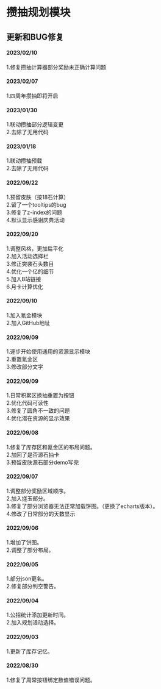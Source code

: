 # 攒抽规划模块


## 更新和BUG修复

#### 2023/02/10
1.修复攒抽计算器部分奖励未正确计算问题

#### 2023/02/07
1.四周年攒抽即将开启


#### 2023/01/30
1.联动攒抽部分逻辑变更<br>
2.去除了无用代码<br>


#### 2023/01/18
1.联动攒抽预载<br>
2.去除了无用代码<br>


#### 2022/09/22
1.预留皮肤（按18石计算）<br>
2.留了一个tooltips的bug<br>
3.修复了z-index的问题<br>
4.默认显示感谢庆典活动


#### 2022/09/20
1.调整风格，更加扁平化<br>
2.加入活动选择栏<br>
3.修正突袭石头数目<br>
4.优化一个亿的细节<br>
5.加入B站链接<br>
6.月卡计算优化

#### 2022/09/10
1.加入氪金模块<br>
2.加入GitHub地址

#### 2022/09/09
1.逐步开始使用通用的资源显示模块<br>
2.重置氪金区<br>
3.修改部分文字

#### 2022/09/09
1.日常积累区换抽重置为按钮<br>
2.优化代码可读性<br>
3.修复了圆角不一致的问题<br>
4.优化潜在资源的显示效果

#### 2022/09/08
1.修复了库存区和氪金区的布局问题。<br>
2.加回了是否源石抽卡<br>
3.预留皮肤源石部分demo写完<br>

#### 2022/09/07
1.调整部分奖励区域顺序。<br>
2.加入搓玉部分。<br>
3.修复了部分浏览器无法正常加载饼图。（更换了echarts版本）。<br>
4.修改了日常部分的天数显示

#### 2022/09/06
1.增加了饼图。<br>
2.调整了部分布局。

#### 2022/09/05
1.部分json更名。<br>
2.修复部分判空警告。

#### 2022/09/04
1.公招统计添加更新时间。<br>
2.加入规划活动选择。

#### 2022/09/03
1.更新了库存记忆。

#### 2022/08/30 
1.修复了周常按钮绑定数值错误问题。
